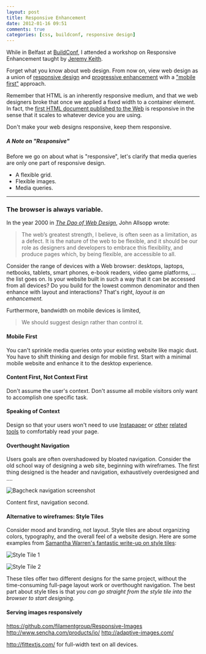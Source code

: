 ```yaml
---
layout: post
title: Responsive Enhancement
date: 2012-01-16 09:51
comments: true
categories: [css, buildconf, responsive design]
---
```


While in Belfast at [BuildConf](http://2011.buildconf.com), I attended a workshop on Responsive Enhancement taught by [Jeremy Keith](http://adactio.com). 

Forget what you know about web design. From now on, view web design as a union of [responsive design](http://www.alistapart.com/articles/responsive-web-design/) and [progressive enhancement](http://www.alistapart.com/articles/understandingprogressiveenhancement) with a ["mobile first"](http://www.lukew.com/ff/entry.asp?933) approach.

<!-- more -->

Remember that HTML is an inherently responsive medium, and that we web designers broke that once we applied a fixed width to a container element. In fact, the [first HTML document published to the Web](http://www.w3.org/History/19921103-hypertext/hypertext/WWW/TheProject.html) is responsive in the sense that it scales to whatever device you are using.

Don't make your web designs responsive, keep them responsive.

##### A Note on "Responsive"
Before we go on about what is "responsive", let's clarify that media queries are only one part of responsive design. 

- A flexible grid.
- Flexible images.
- Media queries.

<hr>

### The browser is always variable.

In the year 2000 in *[The Dao of Web Design](http://www.alistapart.com/articles/dao/)*, John Allsopp wrote:

> The web’s greatest strength, I believe, is often seen as a limitation, as a defect. It is the nature of the web to be flexible, and it should be our role as designers and developers to embrace this flexibility, and produce pages which, by being flexible, are accessible to all.

Consider the range of devices with a Web browser: desktops, laptops, netbooks, tablets, smart phones, e-book readers, video game platforms, ... the list goes on. Is your website built in such a way that it can be accessed from all devices? Do you build for the lowest common denominator and then enhance with layout and interactions? That's right, *layout is an enhancement.*

Furthermore, bandwidth on mobile devices is limited, 

> We should suggest design rather than control it.

#### Mobile First
You can't sprinkle media queries onto your existing website like magic dust. You have to shift thinking and design for mobile first. Start with a minimal mobile website and enhance it to the desktop experience.

#### Content First, Not Context First
Don't assume the user's context. Don't assume all mobile visitors only want to accomplish one specific task.

#### Speaking of Context
Design so that your users won't need to use [Instapaper](http://www.instapaper.com/) or  [other](http://www.readability.com/) [related](http://www.apple.com/mac/includes/builtin/safari_reader.html) [tools](http://readitlaterlist.com/) to comfortably read your page.

#### Overthought Navigation
Users goals are often overshadowed by bloated navigation. Consider the old school way of designing a web site, beginning with wireframes. The first thing designed is the header and navigation, exhaustively overdesigned and ....

![Bagcheck navigation screenshot](/images/bagcheck.png)

Content first, navigation second.

#### Alternative to wireframes: Style Tiles
Consider mood and branding, not layout. Style tiles are about organizing colors, typography, and the overall feel of a website design. Here are some examples from [Samantha Warren's fantastic write-up on style tiles](http://badassideas.com/style-tiles-as-a-web-design-process-tool/): 

![Style Tile 1](/images/styletile.jpg)

![Style Tile 2](/images/styletile-2.jpg)

These tiles offer two different designs for the same project, without the time-consuming full-page layout work or overthought navigation. The best part about style tiles is that *you can go straight from the style tile into the browser to start designing.*

#### Serving images responsively
https://github.com/filamentgroup/Responsive-Images
http://www.sencha.com/products/io/
http://adaptive-images.com/

http://fittextjs.com/ for full-width text on all devices.

